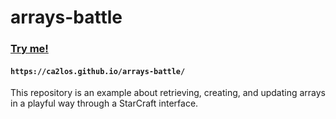 # arrays-battle

### [Try me!](https://ca2los.github.io/arrays-battle/)
#### `https://ca2los.github.io/arrays-battle/`

This repository is an example about retrieving, creating, and updating arrays in a playful way through a StarCraft interface.